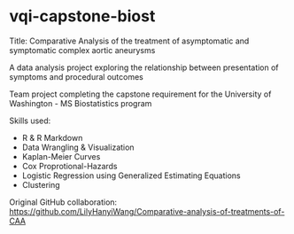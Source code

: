 # vqi-capstone-biost

Title: Comparative Analysis of the treatment of asymptomatic and symptomatic complex aortic aneurysms

A data analysis project exploring the relationship between presentation of symptoms and procedural outcomes

Team project completing the capstone requirement for the University of Washington - MS Biostatistics program

Skills used:
* R & R Markdown
* Data Wrangling & Visualization
* Kaplan-Meier Curves
* Cox Proprotional-Hazards
* Logistic Regression using Generalized Estimating Equations
* Clustering

Original GitHub collaboration: https://github.com/LilyHanyiWang/Comparative-analysis-of-treatments-of-CAA
